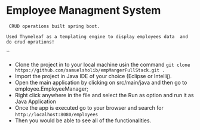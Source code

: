 # Employee Managment System
`` CRUD operations built spring boot.``

`` Used Thymeleaf as a templating engine to display employees data 
    and do crud oprations! ``
    
 ``
 - Clone the project in to your local machine usin  the command `` git clone  https://github.com/samuelsholib/empMangerFullStack.git . ``
 - Import the project in Java IDE of your choice (Eclipse or Intellij).
 - Open the main application by clicking on src/main/java and then go to employee.EmployeeManager;
 - Right click anywhere in the file and select the Run as option and run it as Java Application 
 - Once the app is executed go to your browser and search for `` http://localhost:8080/employees ``
 - Then you would be able to see all of the functionalities.
